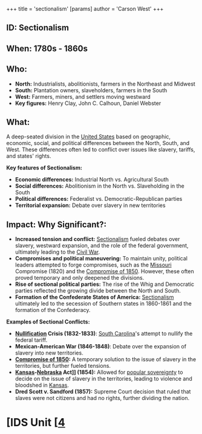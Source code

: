 +++
 title = 'sectionalism'
[params]
	author = 'Carson West'
+++
## ID: Sectionalism

## When: 1780s - 1860s 

## Who: 
* **North:** Industrialists, abolitionists, farmers in the Northeast and Midwest
* **South:** Plantation owners, slaveholders, farmers in the South
* **West:** Farmers, miners, and settlers moving westward
* **Key figures:** Henry Clay, John C. Calhoun, Daniel Webster

## What: 
A deep-seated division in the [United States](./../united-states/) based on geographic, economic, social, and political differences between the North, South, and West. These differences often led to conflict over issues like slavery, tariffs, and states' rights.

**Key features of Sectionalism:**
* **Economic differences:** Industrial North vs. Agricultural South 
* **Social differences:** Abolitionism in the North vs. Slaveholding in the South
* **Political differences:** Federalist vs. Democratic-Republican parties
* **Territorial expansion:** Debate over slavery in new territories

## Impact: Why Significant?:
* **Increased tension and conflict:** [Sectionalism](./../sectionalism/) fueled debates over slavery, westward expansion, and the role of the federal government, ultimately leading to the [Civil War](./../civil-war/). 
* **Compromises and political maneuvering:** To maintain unity, political leaders attempted to forge compromises, such as the [Missouri](./../missouri/) Compromise (1820) and the [Compromise of 1850](./../compromise-of-1850/). However, these often proved temporary and only deepened the divisions.
* **Rise of sectional political parties:** The rise of the Whig and Democratic parties reflected the growing divide between the North and South. 
* **Formation of the Confederate States of America:** [Sectionalism](./../sectionalism/) ultimately led to the secession of Southern states in 1860-1861 and the formation of the Confederacy.

**Examples of Sectional Conflicts:**
* **[Nullification](./../nullification/) Crisis (1832-1833)**: [South Carolina](./../south-carolina/)'s attempt to nullify the federal tariff.
* **Mexican-American War (1846-1848)**: Debate over the expansion of slavery into new territories.
* **[Compromise of 1850](./../compromise-of-1850/):** A temporary solution to the issue of slavery in the territories, but further fueled tensions.
* **[Kansas](./../kansas/)-[Nebraska](./../nebraska/) Act]] (1854):** Allowed for [popular sovereignty](./../popular-sovereignty/) to decide on the issue of slavery in the territories, leading to violence and bloodshed in [Kansas](./../kansas/).
* **Dred Scott v. Sandford (1857):** Supreme Court decision that ruled that slaves were not citizens and had no rights, further dividing the nation. 

# [IDS Unit [[4](./../ids-unit-[[4/)
